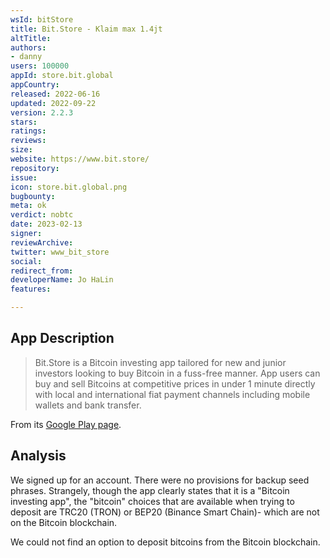 ```yaml
---
wsId: bitStore
title: Bit.Store - Klaim max 1.4jt
altTitle: 
authors:
- danny
users: 100000
appId: store.bit.global
appCountry: 
released: 2022-06-16
updated: 2022-09-22
version: 2.2.3
stars: 
ratings: 
reviews: 
size: 
website: https://www.bit.store/
repository: 
issue: 
icon: store.bit.global.png
bugbounty: 
meta: ok
verdict: nobtc
date: 2023-02-13
signer: 
reviewArchive: 
twitter: www_bit_store
social: 
redirect_from: 
developerName: Jo HaLin
features: 

---
```


## App Description 

> Bit.Store is a Bitcoin investing app tailored for new and junior investors looking to buy Bitcoin in a fuss-free manner. App users can buy and sell Bitcoins at competitive prices in under 1 minute directly with local and international fiat payment channels including mobile wallets and bank transfer.

From its [Google Play page](https://play.google.com/store/apps/details?id=store.bit.global).

## Analysis 

We signed up for an account. There were no provisions for backup seed phrases. Strangely, though the app clearly states that it is a "Bitcoin investing app", the "bitcoin" choices that are available when trying to deposit are TRC20 (TRON) or BEP20 (Binance Smart Chain)- which are not on the Bitcoin blockchain.

We could not find an option to deposit bitcoins from the Bitcoin blockchain. 